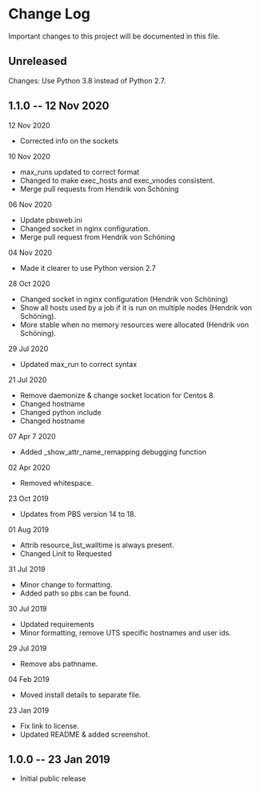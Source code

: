 # Change Log

Important changes to this project will be documented in this file.

## Unreleased 

Changes: Use Python 3.8 instead of Python 2.7.

## 1.1.0 -- 12 Nov 2020

12 Nov 2020

 - Corrected info on the sockets

10 Nov 2020

 - max_runs updated to correct format
 - Changed to make exec_hosts and exec_vnodes consistent.
 - Merge pull requests from Hendrik von Schöning

06 Nov 2020

 - Update pbsweb.ini
 - Changed socket in nginx configuration. 
 - Merge pull request from Hendrik von Schöning

04 Nov 2020

 - Made it clearer to use Python version 2.7

28 Oct 2020

 - Changed socket in nginx configuration (Hendrik von Schöning)
 - Show all hosts used by a job if it is run on multiple nodes (Hendrik von Schöning).
 - More stable when no memory resources were allocated (Hendrik von Schöning).
    
29 Jul 2020
 
 - Updated max_run to correct syntax

21 Jul 2020

 - Remove daemonize & change socket location for Centos 8.
 - Changed hostname
 - Changed python include
 - Changed hostname

07 Apr 7 2020

 - Added _show_attr_name_remapping debugging function

02 Apr 2020

 - Removed whitespace.

23 Oct 2019

 - Updates from PBS version 14 to 18.

01 Aug 2019
 
 - Attrib resource_list_walltime is always present.
 - Changed Linit to Requested

31 Jul 2019

 - Minor change to formatting.
 - Added path so pbs can be found.

30 Jul 2019

 - Updated requirements
 - Minor formatting, remove UTS specific hostnames and user ids.

29 Jul 2019

 - Remove abs pathname.

04 Feb 2019

 - Moved install details to separate file.

23 Jan 2019

 - Fix link to license.
 - Updated README & added screenshot.

## 1.0.0 -- 23 Jan 2019

 - Initial public release 

